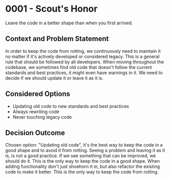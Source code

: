 # 0001 - Scout's Honor

Leave the code in a better shape than when you first arrived.

## Context and Problem Statement

In order to keep the code from rotting, we continuously need to maintain it no matter if it's actively developed or considered legacy. This is a general rule that should be followed by all developers. When moving throughout the codebase, we sometimes find old code that doesn't follow the current standards and best practices, it might even have warnings in it. We need to decide if we should update it or leave it as it is.

## Considered Options

* Updating old code to new standards and best practices
* Always rewriting code
* Never touching legacy code

## Decision Outcome

Chosen option: "Updating old code", it's the best way to keep the code in a good shape and to avoid it from rotting. Seeing a problem and leaving it as it is, is not a good practice. If we see something that can be improved, we should do it. This is the only way to keep the code in a good shape. When adding functionality don't just shoehorn it in, but also refactor the existing code to make it better. This is the only way to keep the code from rotting.